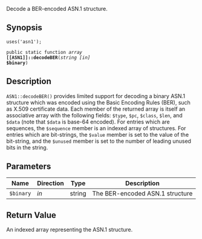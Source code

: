 Decode a BER-encoded ASN.1 structure.

## Synopsis

<code>uses('asn1');</code>

<code>public static function <i>array</i> <b>[[ASN1]]::decodeBER</b>(<i>string</i> <i>[in]</i> <b>$binary</b>)</code>

## Description

`ASN1::decodeBER()` provides limited support for decoding a binary ASN.1 structure which was encoded using the Basic Encoding Rules (BER), such as X.509 certificate data. Each member of the returned array is itself an associative array with the following fields: `$type`, `$pc`, `$class`, `$len`, and `$data` (note that `$data` is base-64 encoded). For entries which are sequences, the `$sequence` member is an indexed array of structures. For entries which are bit-strings, the `$value` member is set to the value of the bit-string, and the `$unused` member is set to the number of leading unused bits in the string.

## Parameters

<table>
  <thead>
    <tr>
      <th>Name</th>
      <th>Direction</th>
      <th>Type</th>
      <th>Description</th>
    </tr>
  </thead>
  <tbody>
    <tr>
      <td><code>$binary</code>
      <td><i>in</i></td>
      <td>string</td>
      <td>
The BER-encoded ASN.1 structure
      </td>
    </tr>
  </tbody>
</table>

## Return Value

An indexed array representing the ASN.1 structure.

